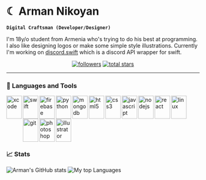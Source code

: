 # ☾ Arman Nikoyan

**`Digital Craftsman (Developer/Designer)`**

I'm 18y/o student from Armenia who's trying to do his best at programming. I also like designing logos or make some simple style illustrations. Currently I'm working on [discord.swift](https://github.com/namrabtw/discord.swift) which is a discord API wrapper for swift.

<p align="center">
  <a href="https://github.com/namrabtw?tab=followers">
    <img alt="followers" title="Follow me on Github" src="https://custom-icon-badges.demolab.com/github/followers/namrabtw?color=236ad3&labelColor=1155ba&style=for-the-badge&logo=person-add&label=Followers&logoColor=white"/></a>
  <a href="https://github.com/namrabtw?tab=repositories&sort=stargazers">
    <img alt="total stars" title="Total stars on GitHub" src="https://custom-icon-badges.demolab.com/github/stars/namrabtw?color=55960c&style=for-the-badge&labelColor=488207&logo=star"/></a>
</p>

---

### 🧰 Languages and Tools
<img align="left" alt="xcode" width="40px" height="60px" style="padding-bottom: 10px;" src="https://cdn.jsdelivr.net/gh/devicons/devicon/icons/xcode/xcode-original.svg" />
<img align="left" alt="swift" width="40px" height="60px" src="https://cdn.jsdelivr.net/gh/devicons/devicon/icons/swift/swift-original.svg" />
<img align="left" alt="firebase" width="40px" height="60px" src="https://cdn.jsdelivr.net/gh/devicons/devicon/icons/firebase/firebase-plain.svg" />

<img align="left" alt="python" width="40px" height="60px" src="https://cdn.jsdelivr.net/gh/devicons/devicon/icons/python/python-original.svg" />
<img align="left" alt="mongodb" width="40px" height="60px" src="https://cdn.jsdelivr.net/gh/devicons/devicon/icons/mongodb/mongodb-original.svg" />

<img align="left" alt="html5" width="40px" height="60px" src="https://cdn.jsdelivr.net/gh/devicons/devicon/icons/html5/html5-original.svg" />
<img align="left" alt="css3" width="40px" height="60px" src="https://cdn.jsdelivr.net/gh/devicons/devicon/icons/css3/css3-original.svg" />
<img align="left" alt="javascript" width="40px" height="60px" src="https://cdn.jsdelivr.net/gh/devicons/devicon/icons/javascript/javascript-original.svg" />

<img align="left" alt="nodejs" width="40px" height="60px" src="https://cdn.jsdelivr.net/gh/devicons/devicon/icons/nodejs/nodejs-original.svg" />
<img align="left" alt="react" width="40px" height="60px" src="https://cdn.jsdelivr.net/gh/devicons/devicon/icons/react/react-original.svg" />

<img align="left" alt="linux" width="40px" height="60px" src="https://cdn.jsdelivr.net/gh/devicons/devicon/icons/linux/linux-original.svg" />
<img align="left" alt="git" width="40px" height="60px" src="https://cdn.jsdelivr.net/gh/devicons/devicon/icons/git/git-original.svg" />

<img align="left" alt="photoshop" width="40px" height="60px" src="https://cdn.jsdelivr.net/gh/devicons/devicon/icons/photoshop/photoshop-plain.svg" />
<img align="left" alt="illustrator" width="40px" height="60px" src="https://cdn.jsdelivr.net/gh/devicons/devicon/icons/illustrator/illustrator-plain.svg" />

<br>

<br>

<br>

<br>

<br>

<br>

# 

### 📈 Stats
![Arman's GitHub stats](https://github-readme-stats.vercel.app/api?username=namrabtw&show_icons=true&theme=bear)
![My top Languages](https://github-readme-stats.vercel.app/api/top-langs/?username=namrabtw&layout=compact&theme=bear)
